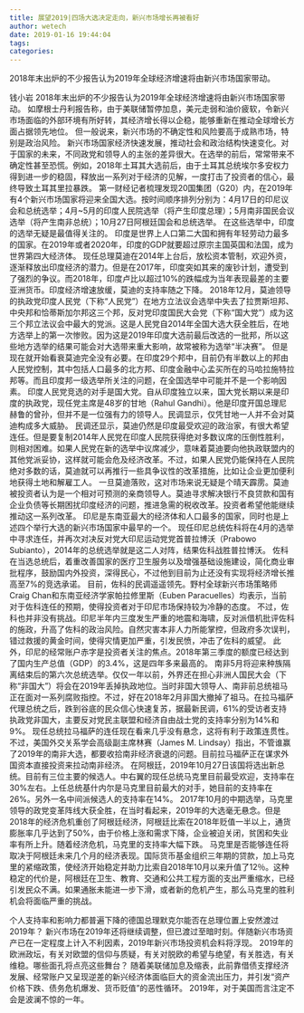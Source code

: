```yaml
---
title: 展望2019|四场大选决定走向，新兴市场增长再被看好
author: wetech
date: 2019-01-16 19:44:04
tags: 
categories: 
---
```

2018年末出炉的不少报告认为2019年全球经济增速将由新兴市场国家带动。
<!-- more -->
钱小岩
2018年末出炉的不少报告认为2019年全球经济增速将由新兴市场国家带动。
如摩根士丹利报告称，由于美联储暂停加息，美元走弱和油价疲软，令新兴市场面临的外部环境有所好转，其经济增长得以企稳，能够重新在推动全球增长方面占据领先地位。
但一般说来，新兴市场的不确定性和风险要高于成熟市场，特别是政治风险。
新兴市场国家经济快速发展，推动社会和政治结构快速变化。对于国家的未来，不同政党和领导人的主张的差异很大。在选举的前后，常常带来不确定性甚至恐慌。例如，2018年土耳其大选前后，由于土耳其总统埃尔多安权力得到进一步的稳固，释放出一系列对于经济的见解，一度打击了投资者的信心，最终导致土耳其里拉暴跌。
第一财经记者梳理发现20国集团（G20）内，在2019年有4个新兴市场国家将迎来全国大选。按时间顺序排列分别为：4月17日的印尼议会和总统选举；4月~5月的印度人民院选举（将产生印度总理）；5月南非国民会议选举（将产生南非总统）；10月27日阿根廷国会和总统选举。
在这些选举中，印度的选举无疑是最值得关注的。
印度是世界上人口第二大国和拥有年轻劳动力最多的国家。在2019年或者2020年，印度的GDP就要超过原宗主国英国和法国，成为世界第四大经济体。
现任总理莫迪在2014年上台后，放松资本管制，欢迎外资，逐渐释放出印度经济的潜力。但是在2017年，印度突如其来的废钞计划，遭受到了强烈的争议。而2018年，印度卢比以超过10%的跌幅成为当年表现最差的主要亚洲货币。印度经济增速放缓，莫迪的支持率随之下降。
2018年12月，莫迪领导的执政党印度人民党（下称“人民党”）在地方立法议会选举中失去了拉贾斯坦邦、中央邦和恰蒂斯加尔邦这三个邦，反对党印度国民大会党（下称“国大党”）成为这三个邦立法议会中最大的党派。这是人民党自2014年全国大选大获全胜后，在地方选举上的第一次惨败。因为这是2019年印度大选前最后改选的一批邦，所以这些地方选举的结果可能会对大选带来重大影响，故常被称为选举“半决赛”。
但是现在就开始看衰莫迪完全没有必要。在印度29个邦中，目前仍有半数以上的邦由人民党控制，其中包括人口最多的北方邦、印度金融中心孟买所在的马哈拉施特拉邦等。而且印度邦一级选举所关注的问题，在全国选举中可能并不是一个影响因素。
印度人民党竞选的对手是国大党。自从印度独立以来，国大党长期以来是印度的执政党，现任党主席是48岁的甘地（Rahul Gandhi）。他是印度开国总理尼赫鲁的曾孙，但并不是一位强有力的领导人。民调显示，仅凭甘地一人并不会对莫迪构成多大威胁。
民调还显示，莫迪仍然是印度最受欢迎的政治家，有很大希望连任。但是要复制2014年人民党在印度人民院获得绝对多数议席的压倒性胜利，则相对困难。如果人民党在新的选举中议席减少，意味着莫迪要向他执政联盟内的其他党派妥协，这样就可能会危及经济改革。不过，如果人民党仍能保持在人民院绝对多数的话，莫迪就可以再推行一些具争议性的改革措施，比如让企业更加便利地获得土地和解雇工人。
一旦莫迪落败，这对市场来说无疑是个晴天霹雳。莫迪被投资者认为是一个相对可预测的亲商领导人。莫迪寻求解决银行不良贷款和国有企业负债等长期困扰印度经济的问题，推进急需的税收改革。投资者希望他能继续推动这一系列改革。
印尼是东南亚最大的经济体和人口最多的国家，同时也是上述四个举行大选的新兴市场国家中最早的一个。
现任印尼总统佐科将在4月的选举中寻求连任，并再次对决反对党大印尼运动党党首普拉博沃（Prabowo Subianto），2014年的总统选举就是这二人对阵，结果佐科战胜普拉博沃。
佐科在当选总统后，着重改善国家的医疗卫生服务以及增强基础设施建设，简化商业审批程序，鼓励国内外投资，深得民心，不过他到目前为止还没有实现将经济增长推高至7%的竞选承诺。
目前，佐科的民调遥遥领先。野村全球新兴市场策略师Craig Chan和东南亚经济学家帕拉修里斯（Euben Paracuelles）均表示，当前对于佐科连任的预期，使得投资者对于印尼市场保持较为冷静的态度。
不过，佐科也并非没有挑战。印尼半年内三度发生严重的地震和海啸，反对派借机批评佐科的施政，升高了佐科的政治风险。自然灾害本非人力所能掌控，但政府多次误判，错过救援的黄金时间，使得灾情更加严重，引发民愤，冲击了佐科的威望。
此外，印尼的经常账户赤字是投资者关注的焦点。2018年第三季度的额度已经达到了国内生产总值（GDP）的3.4%，这是四年多来最高的。
南非5月将迎来种族隔离结束后的第六次总统选举。仅仅一年以前，外界还在担心非洲人国民大会（下称“非国大”）将会在2019年丢掉执政地位。当时非国大领导人、南非前总统祖马正在面对一系列腐败指控。不过，好在2018年2月非国大撤掉了祖马。在拉马福萨代理总统之后，跌到谷底的民众信心快速复苏，据最新民调，61%的受访者支持执政党非国大，主要反对党民主联盟和经济自由战士党的支持率分别为14%和9%。
现任总统拉马福萨的连任现在看来几乎没有悬念，这将有利于政策连贯性。不过，美国外交关系学会高级副主席林赛（James M. Lindsay）指出，不管谁赢了2019年的南非大选，都要收拾南非经济衰退的问题。目前拉马福萨正在谋求外国资本直接投资来拉动南非经济。
在阿根廷，2019年10月27日该国将选出新总统。目前有三位主要的候选人。中右翼的现任总统马克里目前最受欢迎，支持率在30%左右。上任总统基什内尔是马克里目前最大的对手，她目前的支持率在26%。另外一名中间派候选人的支持率在14%。
2017年10月的中期选举，马克里领导的政党变革阵线大获全胜，在当时看起来，2019年的大选毫无悬念。但是2018年的经济危机重创了阿根廷经济，阿根廷比索在2018年贬值一半以上，通货膨胀率几乎达到了50%，由于价格上涨和需求下降，企业被迫关闭，贫困和失业率有所上升。随着经济危机，马克里的支持率大幅下跌。
马克里是否能够连任将取决于阿根廷未来几个月的经济表现。国际货币基金组织三年期的贷款，加上马克里的紧缩政策，使经济开始稳定并助力比索自2018年10月以来升值了12％。这种稳定的代价是，阿根廷在卫生、教育、交通和公共工程方面的支出严重缩水，已经引发民众不满。如果通胀未能进一步下滑，或者新的危机产生，那么马克里的胜利机会将面临严重的挑战。
 
 
个人支持率和影响力都普遍下降的德国总理默克尔能否在总理位置上安然渡过2019年？
新兴市场在2019年还将继续调整，但已渡过至暗时刻。伴随新兴市场资产已在一定程度上计入不利因素，2019年新兴市场投资机会料将浮现。
2019年的欧洲政坛，有关对欧盟的信仰与质疑，有关对脱欧的希望与绝望，有关胜选，有关维稳。哪些面孔将点亮这些舞台？
随着美联储加息及缩表，此前靠借债支撑经济发展、经常账户又呈现逆差的新兴经济体面临巨大的资金流出压力，并引发“资产价格下跌、债务危机爆发、货币贬值”的恶性循环。
2019年，对于美国而言注定不会是波澜不惊的一年。
